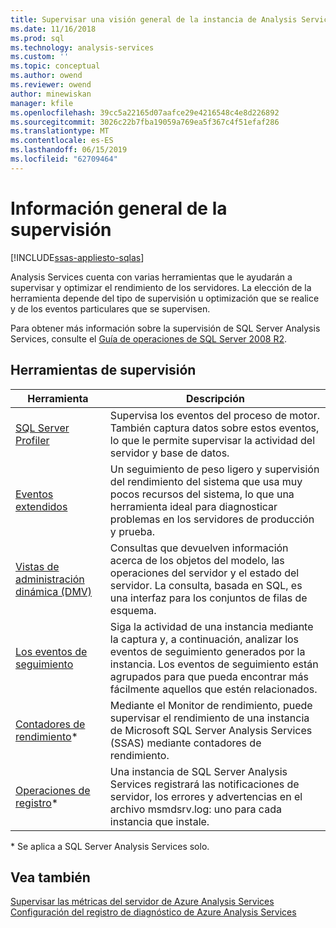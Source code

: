 ```yaml
---
title: Supervisar una visión general de la instancia de Analysis Services | Microsoft Docs
ms.date: 11/16/2018
ms.prod: sql
ms.technology: analysis-services
ms.custom: ''
ms.topic: conceptual
ms.author: owend
ms.reviewer: owend
author: minewiskan
manager: kfile
ms.openlocfilehash: 39cc5a22165d07aafce29e4216548c4e8d226892
ms.sourcegitcommit: 3026c22b7fba19059a769ea5f367c4f51efaf286
ms.translationtype: MT
ms.contentlocale: es-ES
ms.lasthandoff: 06/15/2019
ms.locfileid: "62709464"
---
```

# <a name="monitoring-overview"></a>Información general de la supervisión
[!INCLUDE[ssas-appliesto-sqlas](../../includes/ssas-appliesto-sqlas-all-aas.md)]

Analysis Services cuenta con varias herramientas que le ayudarán a supervisar y optimizar el rendimiento de los servidores. La elección de la herramienta depende del tipo de supervisión u optimización que se realice y de los eventos particulares que se supervisen.

Para obtener más información sobre la supervisión de SQL Server Analysis Services, consulte el [Guía de operaciones de SQL Server 2008 R2](http://go.microsoft.com/fwlink/?LinkID=225539).  
  
## <a name="monitoring-tools"></a>Herramientas de supervisión  

|Herramienta  |Descripción  |
|---------|---------|
|[SQL Server Profiler](../../analysis-services/instances/use-sql-server-profiler-to-monitor-analysis-services.md)      |   Supervisa los eventos del proceso de motor. También captura datos sobre estos eventos, lo que le permite supervisar la actividad del servidor y base de datos.      |
| [Eventos extendidos](../../analysis-services/instances/monitor-analysis-services-with-sql-server-extended-events.md)     |   Un seguimiento de peso ligero y supervisión del rendimiento del sistema que usa muy pocos recursos del sistema, lo que una herramienta ideal para diagnosticar problemas en los servidores de producción y prueba.       |
| [Vistas de administración dinámica &#40;DMV&#41;](../../analysis-services/instances/use-dynamic-management-views-dmvs-to-monitor-analysis-services.md)      |   Consultas que devuelven información acerca de los objetos del modelo, las operaciones del servidor y el estado del servidor. La consulta, basada en SQL, es una interfaz para los conjuntos de filas de esquema.      |
| [Los eventos de seguimiento](https://docs.microsoft.com/bi-reference/trace-events/analysis-services-trace-events)     |  Siga la actividad de una instancia mediante la captura y, a continuación, analizar los eventos de seguimiento generados por la instancia. Los eventos de seguimiento están agrupados para que pueda encontrar más fácilmente aquellos que estén relacionados.        |
|   [Contadores de rendimiento](../../analysis-services/instances/performance-counters-ssas.md)\*    |    Mediante el Monitor de rendimiento, puede supervisar el rendimiento de una instancia de Microsoft SQL Server Analysis Services (SSAS) mediante contadores de rendimiento.     |
|[Operaciones de registro](../../analysis-services/instances/performance-counters-ssas.md)\*|Una instancia de SQL Server Analysis Services registrará las notificaciones de servidor, los errores y advertencias en el archivo msmdsrv.log: uno para cada instancia que instale. |

\* Se aplica a SQL Server Analysis Services solo.

## <a name="see-also"></a>Vea también

[Supervisar las métricas del servidor de Azure Analysis Services](https://docs.microsoft.com/azure/analysis-services/analysis-services-monitor)   
[Configuración del registro de diagnóstico de Azure Analysis Services](https://docs.microsoft.com/azure/analysis-services/analysis-services-logging)
